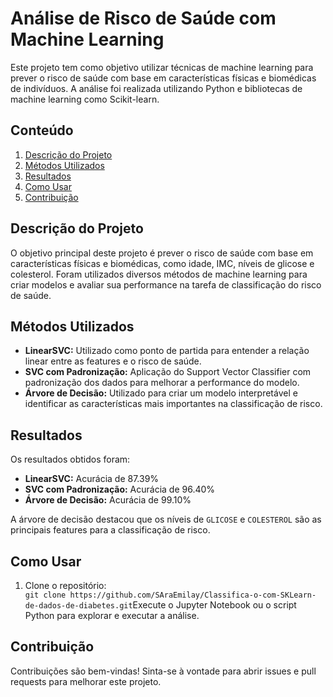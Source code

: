 <!DOCTYPE html>
<html lang="en">
<head>
    <meta charset="UTF-8">
   
</head>
<body>

<h1>Análise de Risco de Saúde com Machine Learning</h1>

<p>Este projeto tem como objetivo utilizar técnicas de machine learning para prever o risco de saúde com base em características físicas e biomédicas de indivíduos. A análise foi realizada utilizando Python e bibliotecas de machine learning como Scikit-learn.</p>

<h2>Conteúdo</h2>

<ol>
    <li><a href="#descricao">Descrição do Projeto</a></li>
    <li><a href="#metodos">Métodos Utilizados</a></li>
    <li><a href="#resultados">Resultados</a></li>
    <li><a href="#como-usar">Como Usar</a></li>
    <li><a href="#contribuicao">Contribuição</a></li>
   
</ol>

<h2 id="descricao">Descrição do Projeto</h2>

<p>O objetivo principal deste projeto é prever o risco de saúde com base em características físicas e biomédicas, como idade, IMC, níveis de glicose e colesterol. Foram utilizados diversos métodos de machine learning para criar modelos e avaliar sua performance na tarefa de classificação do risco de saúde.</p>

<h2 id="metodos">Métodos Utilizados</h2>

<ul>
    <li><strong>LinearSVC:</strong> Utilizado como ponto de partida para entender a relação linear entre as features e o risco de saúde.</li>
    <li><strong>SVC com Padronização:</strong> Aplicação do Support Vector Classifier com padronização dos dados para melhorar a performance do modelo.</li>
    <li><strong>Árvore de Decisão:</strong> Utilizado para criar um modelo interpretável e identificar as características mais importantes na classificação de risco.</li>
</ul>

<h2 id="resultados">Resultados</h2>

<p>Os resultados obtidos foram:</p>

<ul>
    <li><strong>LinearSVC:</strong> Acurácia de 87.39%</li>
    <li><strong>SVC com Padronização:</strong> Acurácia de 96.40%</li>
    <li><strong>Árvore de Decisão:</strong> Acurácia de 99.10%</li>
</ul>

<p>A árvore de decisão destacou que os níveis de <code>GLICOSE</code> e <code>COLESTEROL</code> são as principais features para a classificação de risco.</p>

<h2 id="como-usar">Como Usar</h2>

<ol>
    <li>Clone o repositório:</li>
    <code>git clone https://github.com/SAraEmilay/Classifica-o-com-SKLearn-de-dados-de-diabetes.git</code
    <li>Execute o Jupyter Notebook ou o script Python para explorar e executar a análise.</li>
</ol>

<h2 id="contribuicao">Contribuição</h2>

<p>Contribuições são bem-vindas! Sinta-se à vontade para abrir issues e pull requests para melhorar este projeto.</p>



</body>
</html>
